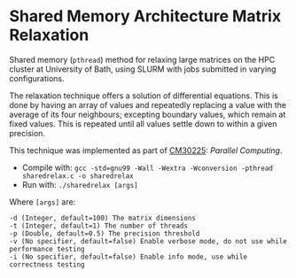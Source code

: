 # Shared Memory Architecture Matrix Relaxation
Shared memory (`pthread`) method for relaxing large matrices on the HPC cluster at University of Bath, using SLURM with jobs submitted in varying configurations.

The relaxation technique offers a solution of differential equations. This is done by
having an array of values and repeatedly replacing a value with the average of its four neighbours; excepting boundary values, which remain at fixed values. This is repeated until all values settle down to within a given precision.

This technique was implemented as part of [CM30225](http://people.bath.ac.uk/masrjb/CourseNotes/cm30225.html): *Parallel Computing*.

- Compile with: `gcc -std=gnu99 -Wall -Wextra -Wconversion -pthread sharedrelax.c -o sharedrelax`
- Run with: `./sharedrelax [args]`

Where `[args]` are:

    -d (Integer, default=100) The matrix dimensions    
    -t (Integer, default=1) The number of threads   
    -p (Double, default=0.5) The precision threshold   
    -v (No specifier, default=false) Enable verbose mode, do not use while performance testing
    -i (No specifier, default=false) Enable info mode, use while correctness testing